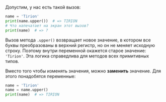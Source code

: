 
Допустим, у нас есть такой вызов:

```python
name = 'Tirion'
print(name.upper())  # => TIRION
# Что напечатает на экран этот вызов?
print(name)  # => ?
```

Вызов метода `.upper()` возвращает новое значение, в котором все буквы преобразованы в верхний регистр, но он не меняет исходную строку. Поэтому внутри переменной окажется старое значение: `'Tirion'`. Эта логика справедлива для методов всех примитивных типов.

Вместо того чтобы изменять значения, можно **заменить** значение. Для этого понадобятся переменные:

```python
name = 'Tirion'
name = name.upper()
print(name)  # => TIRION
```
